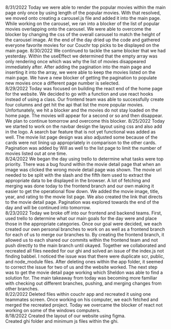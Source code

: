 8/31/2022
Today we were able to render the popular movies within the main page only once by using length of the popular movies.  With that resolved, we moved onto creating a carousel.js file and added it into the main page.  While working on the carousel, we ran into a blocker of the list of popular movies overlapping onto the carousel.  We were able to overcome the blocker by changing the css of the overall carousel to match the height of the carousel image. At the end of the day dried up the code and gathered everyone favorite movies for our Couchr top picks to be displayed on the main page.
8/30/2022
We continued to tackle the same blocker that we had yesterday.  Within the useEffect we determined that the empty array was only rendering once which was why the list of movies disappeared immediately after.  After adding the pagination into the main page and inserting it into the array, we were able to keep the movies listed on the main page.  We have a new blocker of getting the pagination to populate new movies once a different page number is selected.    
8/29/2022
Today was focused on building the react end of the home page for the website.  We decided to go with a function and use react hooks instead of using a class.  Our frontend team was able to successfully create four columns and get hit the api that list the more popular movies.  Unfortunately, we hit a blocker and the movies do not stay loaded on the home page.  The movies will appear for a second or so and then disappear.  We plan to continue tomorrow and overcome this blocker. 
8/25/2022
Today we started to work on the navbar design the layout using css and also add in the logo.  A search bar feature that is not yet functional was added as well.  The movie list page design was also adjusted some because of the cards were not lining up appropriately in comparison to the other cards.  Pagination was added by Will as well to the list page to limit the number of movies listed out at one time.  
8/24/2022
We began the day using trello to determine what tasks were top priority.  There was a bug found within the movie detail page that when an image was clicked the wrong movie detail page was shown.  The movie url needed to be split with the slash and the fifth item used to extract the appropriate data to be displayed in the browser.  A lot of fetching and merging was done today to the frontend branch and our own making it easier to get the operational flow down.  We added the movie image, title, year, and rating to the movie list page.  We also created the link that directs to the movie detail page.  Pagination was explored towards the end of the day and will be continued into tomorrow.  
8/23/2022
Today we broke off into our frontend and backend teams.  First, used trello to determine what our main goals for the day were and place those in the appropriate categories.  Once our goal were decided, we each created our own personal branches to work on as well as a frontend branch for each of us to merge our branches to.  By creating the frontend branch, it allowed us to each shared our commits within the frontend team and not push directly to the main branch until okayed.  Together we collaborated and recreated all files needed for our ghi and solved an issue of the index.js not finding babbel.  I noticed the issue was that there were duplicate scr, public, and node_module files.  After deleting ones within the app folder, it seemed to correct the issue for two of us and the website worked.  The next step was to get the movie detail page working which Sheldon was able to find a solution for.  The main takeaway from today was becoming more familiar with checking out different branches, pushing, and merging changes from other branches.  
8/22/2022
Deleted files within couchr app and recreated it using one teammates screen.  Once working on his computer, we each fetched and merged the recreated project.  Today we overcame the blocker of react not working on some of the windows computers.  
8/18/2022
Created the layout of our website using figma.  
Created ghi folder and minimum js files within the ghi. 

